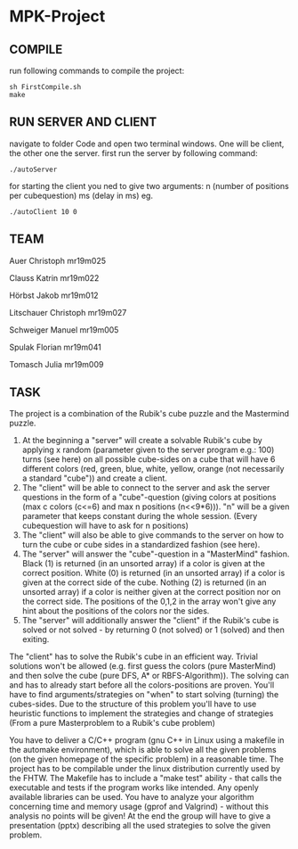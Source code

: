 # MPK-Project

## COMPILE 
run following commands to compile the project:
```
sh FirstCompile.sh
make 
```

## RUN SERVER AND CLIENT 
navigate to folder Code and open two terminal windows. One will be client, the other one the server.
first run the server by following command:
```
./autoServer
```
for starting the client you ned to give two arguments: n (number of positions per cubequestion) ms (delay in ms) 
eg.
```
./autoClient 10 0
```

## TEAM 
Auer Christoph		mr19m025

Clauss Katrin		mr19m022

Hörbst Jakob		mr19m012

Litschauer Christoph 	mr19m027

Schweiger Manuel 	mr19m005

Spulak Florian 		mr19m041

Tomasch Julia		mr19m009


## TASK
The project is a combination of the Rubik's cube puzzle and the Mastermind puzzle.
1) At the beginning a "server" will create a solvable Rubik's cube by applying x random (parameter given to the server program e.g.: 100) turns (see here) on all possible cube-sides on a cube that will have 6 different colors (red, green, blue, white, yellow, orange (not necessarily a standard "cube")) and create a client.
2) The "client" will be able to connect to the server and ask the server questions in the form of a "cube"-question (giving colors at positions (max c colors (c<=6) and max n positions (n<<9*6))). "n" will be a given parameter that keeps constant during the whole session. (Every cubequestion will have to ask for n positions)
3) The "client" will also be able to give commands to the server on how to turn the cube or cube sides in a standardized fashion (see here).
4) The "server" will answer the "cube"-question in a "MasterMind" fashion. Black (1) is returned (in an unsorted array) if a color is given at the correct position. White (0) is returned (in an unsorted array) if a color is given at the correct side of the cube. Nothing (2) is returned (in an unsorted array) if a color is neither given at the correct position nor on the correct side. The positions of the 0,1,2 in the array won't give any hint about the positions of the colors nor the sides.
5) The "server" will additionally answer the "client" if the Rubik's cube is solved or not solved - by returning 0 (not solved) or 1 (solved) and then exiting.

The "client" has to solve the Rubik's cube in an efficient way.
Trivial solutions won't be allowed (e.g. first guess the colors (pure MasterMind) and then solve the cube (pure DFS, A* or RBFS-Algorithm)). The solving can and has to already start before all the colors-positions are proven. 
You'll have to find arguments/strategies on "when" to start solving (turning) the cubes-sides.
Due to the structure of this problem you'll have to use heuristic functions to implement the strategies and change of strategies (From a pure Masterproblem to a Rubik's cube problem)

You have to deliver a C/C++ program (gnu C++ in Linux using a makefile in the automake environment), which is able to solve all the given problems (on the given homepage of the specific problem) in a reasonable time.
The project has to be compilable under the linux distribution currently used by the FHTW.
The Makefile has to include a "make test" ability - that calls the executable and tests if the program works like intended.
Any openly available libraries can be used.
You have to analyze your algorithm concerning time and memory usage (gprof and Valgrind) - without this analysis no points will be given!
At the end the group will have to give a presentation (pptx) describing all the used strategies to solve the given problem.



